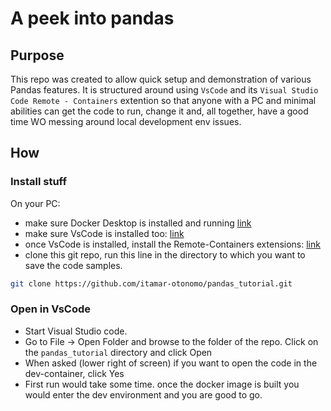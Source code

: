 # A peek into pandas 

## Purpose 
This repo was created to allow quick setup and demonstration of various Pandas features.
It is structured around using `VsCode` and its `Visual Studio Code Remote - Containers` extention so that anyone with a PC and minimal abilities can get the code to run, change it and, all together, have a good time WO messing around local development env issues.

## How
### Install stuff
On your PC:
* make sure Docker Desktop is installed and running [link](https://docs.docker.com/desktop/install)
* make sure VsCode is installed too: [link](https://code.visualstudio.com/download)
* once VsCode is installed, install the Remote-Containers extensions: [link](https://marketplace.visualstudio.com/items?itemName=ms-vscode-remote.remote-containers)
* clone this git repo, run this line in the directory to which you want to save the code samples. 
```bash
git clone https://github.com/itamar-otonomo/pandas_tutorial.git
```

### Open in VsCode

* Start Visual Studio code.
* Go to File -> Open Folder and browse to the folder of the repo. Click on the `pandas_tutorial` directory and click Open
* When asked (lower right of screen) if you want to open the code in the dev-container, click Yes
* First run would take some time. once the docker image is built you would enter the dev environment and you are good to go.
